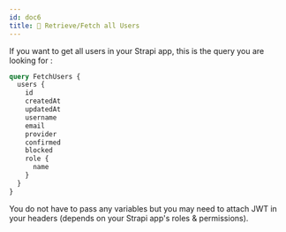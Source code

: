 ```yaml
---
id: doc6
title: 👥 Retrieve/Fetch all Users
---
```


If you want to get all users in your Strapi app, this is the query you are looking for :

```graphql
query FetchUsers {
  users {
    id
    createdAt
    updatedAt
    username
    email
    provider
    confirmed
    blocked
    role {
      name
    }
  }
}
```

You do not have to pass any variables but you may need to attach JWT in your headers (depends on your Strapi app's roles & permissions).
